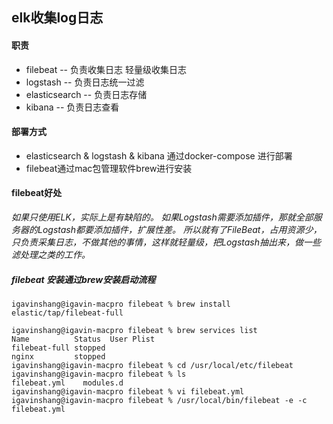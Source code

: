 
## elk收集log日志


#### 职责

- filebeat -- 负责收集日志 轻量级收集日志
- logstash -- 负责日志统一过滤
- elasticsearch -- 负责日志存储
- kibana -- 负责日志查看


#### 部署方式

- elasticsearch & logstash & kibana 通过docker-compose 进行部署
- filebeat通过mac包管理软件brew进行安装

#### filebeat好处

*如果只使用ELK，实际上是有缺陷的。
如果Logstash需要添加插件，那就全部服务器的Logstash都要添加插件，扩展性差。
所以就有了FileBeat，占用资源少，只负责采集日志，不做其他的事情，这样就轻量级，把Logstash抽出来，做一些滤处理之类的工作。*



#####  filebeat 安装通过brew安装启动流程

```
igavinshang@igavin-macpro filebeat % brew install elastic/tap/filebeat-full

igavinshang@igavin-macpro filebeat % brew services list
Name          Status  User Plist
filebeat-full stopped      
nginx         stopped      
igavinshang@igavin-macpro filebeat % cd /usr/local/etc/filebeat 
igavinshang@igavin-macpro filebeat % ls
filebeat.yml	modules.d
igavinshang@igavin-macpro filebeat % vi filebeat.yml 
igavinshang@igavin-macpro filebeat % /usr/local/bin/filebeat -e -c filebeat.yml 

```